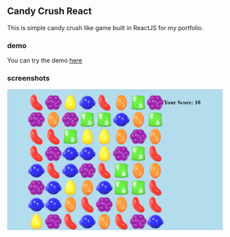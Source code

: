 ## Candy Crush React
This is simple candy crush like game built in ReactJS for my portfolio.

### demo

You can try the demo <a href='https://saniasingh.github.io/candy-crush-react'>here</a>

### screenshots

![Screenshot](./screenshots/candy-crush-react.png)